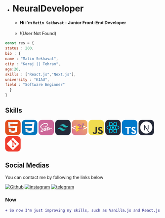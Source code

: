 - # NeuralDeveloper
  - #### Hi i'm `Matin Sekhavat` - **Junior** Front-End Developer
  - !(User Not Found)
``` javascript
const res = {
status : 200,
bio : {
name : "Matin Sekhavat",
city : "Karaj || Tehran",
age:20,
skills : ["React.js","Next.js"],
university : "KIAU",
field : "Software Enginner"
  }
}
```
## Skills

<p>
<img src="https://github.com/tandpfun/skill-icons/blob/main/icons/HTML.svg" width="50px"/>
<img src="https://github.com/tandpfun/skill-icons/blob/main/icons/CSS.svg" width="50px"/>
<img src="https://github.com/tandpfun/skill-icons/blob/main/icons/Sass.svg" width="50px"/>
<img src="https://github.com/tandpfun/skill-icons/blob/main/icons/TailwindCSS-Dark.svg" width="50px"/>
<img src="https://github.com/tandpfun/skill-icons/blob/main/icons/StyledComponents.svg" width="50px"/>
<img src="https://github.com/tandpfun/skill-icons/blob/main/icons/JavaScript.svg" width="50px"/>
<img src="https://github.com/tandpfun/skill-icons/blob/main/icons/React-Dark.svg" width="50px"/>
<img src="https://github.com/tandpfun/skill-icons/blob/main/icons/TypeScript.svg" width="50px"/>
<img src="https://github.com/tandpfun/skill-icons/blob/main/icons/NextJS-Dark.svg" width="50px"/>
<img src="https://github.com/tandpfun/skill-icons/blob/main/icons/Git.svg" width="50px"/>  
</p>

## Social Medias
You can contact me by following the links below
<p>
  <a href="https://github.com/matinsekhavat" target="_blank"><img class="icon"  width="50px"  alt="Github"  src="https://img.icons8.com/3d-fluency/94/null/github.png" /></a>
<a href="https://www.instagram.com/matinsekhavat?igsh=c3JuZnAzNnBnZWY0" target="_blank"><img class="icon"  alt="instagram" width=50px" src="https://img.icons8.com/3d-fluency/94/null/instagram-new.png" /></a>
<a href="http://T.me/MatinSekhavat" target="_blank"><img class="icon"  alt="telegram" width="50px" src="https://img.icons8.com/?size=100&id=k4jADXhS5U1t&format=png" /></a>

</p>

### Now
  ``` diff
 + So now I'm just improving my skills, such as Vanilla.js and React.js and also Learning Next.js...
```
